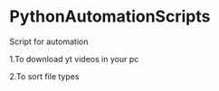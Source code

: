 # PythonAutomationScripts
Script for automation

1.To download yt videos in your pc

2.To sort file types
